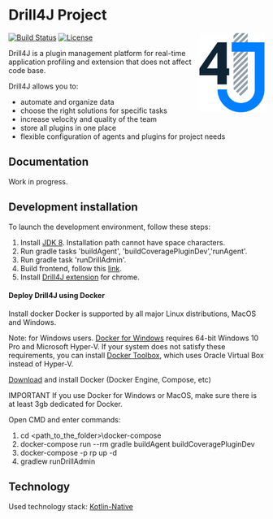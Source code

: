 # Drill4J Project 
 [![Build Status](https://travis-ci.org/Drill4J/Drill4J.svg?branch=master)](https://travis-ci.org/Drill4J/Drill4J)
 [![License](https://camo.githubusercontent.com/8e7da7b6b632d5ef4bce9a550a5d5cfe400ca1fe/68747470733a2f2f696d672e736869656c64732e696f2f62616467652f6c6963656e73652d4170616368652532304c6963656e7365253230322e302d626c75652e7376673f7374796c653d666c6174)](http://www.apache.org/licenses/LICENSE-2.0)
<img src="./resources/logo.svg" alt="Logo" width="128" align="right">

Drill4J is a plugin management platform for real-time application profiling and extension that does not affect code base.

Drill4J allows you to:

-   automate and organize data
-   choose the right solutions for specific tasks
-   increase velocity and quality of the team
-   store all plugins in one place
-   flexible configuration of agents and plugins for project needs

## Documentation

Work in progress.

## Development installation

To launch the development environment, follow these steps:
1. Install [JDK 8](https://www.oracle.com/technetwork/java/javase/downloads/jdk8-downloads-2133151.html). Installation path cannot have space characters.
2. Run gradle tasks 'buildAgent', 'buildCoveragePluginDev','runAgent'.
3. Run gradle task 'runDrillAdmin'.
4. Build frontend, follow this [link](https://github.com/Drill4J/admin-ui).
5. Install [Drill4J extension](https://chrome.google.com/webstore/detail/drill4j-browser-extension/lhlkfdlgddnmbhhlcopcliflikibeplm?hl=ru) for chrome.


#### Deploy Drill4J using Docker
Install docker
Docker is supported by all major Linux distributions, MacOS and Windows.

Note: for Windows users. [Docker for Windows](https://docs.docker.com/docker-for-windows/) requires 64-bit Windows 10 Pro and Microsoft Hyper-V. If your system does not satisfy these requirements, you can install [Docker Toolbox](https://docs.docker.com/toolbox/toolbox_install_windows/), which uses Oracle Virtual Box instead of Hyper-V.

[Download](https://www.docker.com/community-edition) and install Docker (Docker Engine, Compose, etc)

IMPORTANT If you use Docker for Windows or MacOS, make sure there is at least 3gb dedicated for Docker.

Open CMD and enter commands:

1.  cd <path_to_the_folder>\docker-compose 
2.  docker-compose run --rm gradle buildAgent buildCoveragePluginDev
3.  docker-compose -p rp up -d
4.  gradlew runDrillAdmin

## Technology

Used technology stack: [Kotlin-Native](https://kotlinlang.org/docs/reference/native-overview.html)

